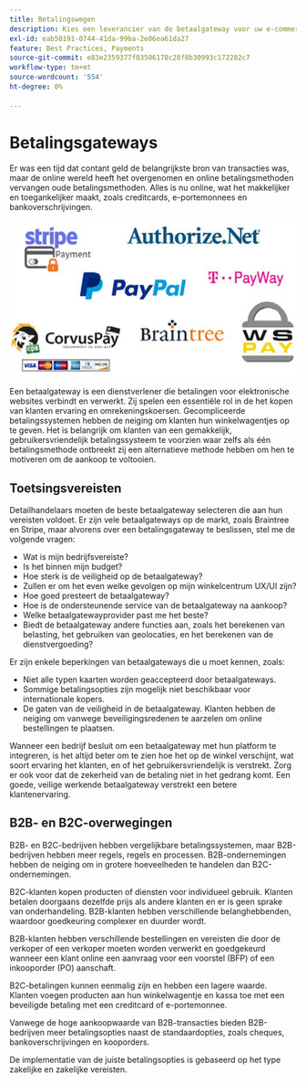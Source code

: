 ```yaml
---
title: Betalingswegen
description: Kies een leverancier van de betaalgateway voor uw e-commerce project dat op de behoeften van uw zaken wordt gebaseerd.
exl-id: eab50191-0744-41da-99ba-2e06ea61da27
feature: Best Practices, Payments
source-git-commit: e83e2359377f03506178c28f8b30993c172282c7
workflow-type: tm+mt
source-wordcount: '554'
ht-degree: 0%

---
```


# Betalingsgateways

Er was een tijd dat contant geld de belangrijkste bron van transacties was, maar de online wereld heeft het overgenomen en online betalingsmethoden vervangen oude betalingsmethoden. Alles is nu online, wat het makkelijker en toegankelijker maakt, zoals creditcards, e-portemonnees en bankoverschrijvingen.

![Logo&#39;s van leveranciers van betaalkanalen](../../assets/playbooks/payment-gateways.png)

Een betaalgateway is een dienstverlener die betalingen voor elektronische websites verbindt en verwerkt. Zij spelen een essentiële rol in de het kopen van klanten ervaring en omrekeningskoersen. Gecompliceerde betalingssystemen hebben de neiging om klanten hun winkelwagentjes op te geven. Het is belangrijk om klanten van een gemakkelijk, gebruikersvriendelijk betalingssysteem te voorzien waar zelfs als één betalingsmethode ontbreekt zij een alternatieve methode hebben om hen te motiveren om de aankoop te voltooien.

## Toetsingsvereisten

Detailhandelaars moeten de beste betaalgateway selecteren die aan hun vereisten voldoet. Er zijn vele betaalgateways op de markt, zoals Braintree en Stripe, maar alvorens over een betalingsgateway te beslissen, stel me de volgende vragen:

- Wat is mijn bedrijfsvereiste?
- Is het binnen mijn budget?
- Hoe sterk is de veiligheid op de betaalgateway?
- Zullen er om het even welke gevolgen op mijn winkelcentrum UX/UI zijn?
- Hoe goed presteert de betaalgateway?
- Hoe is de ondersteunende service van de betaalgateway na aankoop?
- Welke betaalgatewayprovider past me het beste?
- Biedt de betaalgateway andere functies aan, zoals het berekenen van belasting, het gebruiken van geolocaties, en het berekenen van de dienstvergoeding?

Er zijn enkele beperkingen van betaalgateways die u moet kennen, zoals:

- Niet alle typen kaarten worden geaccepteerd door betaalgateways.
- Sommige betalingsopties zijn mogelijk niet beschikbaar voor internationale kopers.
- De gaten van de veiligheid in de betaalgateway. Klanten hebben de neiging om vanwege beveiligingsredenen te aarzelen om online bestellingen te plaatsen.

Wanneer een bedrijf besluit om een betaalgateway met hun platform te integreren, is het altijd beter om te zien hoe het op de winkel verschijnt, wat soort ervaring het klanten, en of het gebruikersvriendelijk is verstrekt. Zorg er ook voor dat de zekerheid van de betaling niet in het gedrang komt. Een goede, veilige werkende betaalgateway verstrekt een betere klantenervaring.

## B2B- en B2C-overwegingen

B2B- en B2C-bedrijven hebben vergelijkbare betalingssystemen, maar B2B-bedrijven hebben meer regels, regels en processen. B2B-ondernemingen hebben de neiging om in grotere hoeveelheden te handelen dan B2C-ondernemingen.

B2C-klanten kopen producten of diensten voor individueel gebruik. Klanten betalen doorgaans dezelfde prijs als andere klanten en er is geen sprake van onderhandeling. B2B-klanten hebben verschillende belanghebbenden, waardoor goedkeuring complexer en duurder wordt.

B2B-klanten hebben verschillende bestellingen en vereisten die door de verkoper of een verkoper moeten worden verwerkt en goedgekeurd wanneer een klant online een aanvraag voor een voorstel (BFP) of een inkooporder (PO) aanschaft.

B2C-betalingen kunnen eenmalig zijn en hebben een lagere waarde. Klanten voegen producten aan hun winkelwagentje en kassa toe met een beveiligde betaling met een creditcard of e-portemonnee.

Vanwege de hoge aankoopwaarde van B2B-transacties bieden B2B-bedrijven meer betalingsopties naast de standaardopties, zoals cheques, bankoverschrijvingen en kooporders.

De implementatie van de juiste betalingsopties is gebaseerd op het type zakelijke en zakelijke vereisten.
